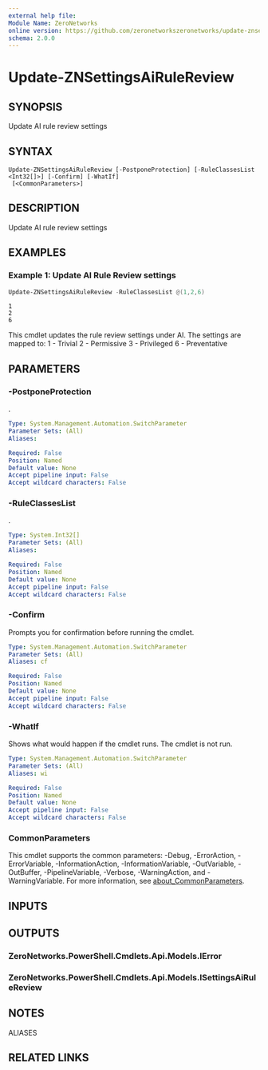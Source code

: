 ```yaml
---
external help file:
Module Name: ZeroNetworks
online version: https://github.com/zeronetworkszeronetworks/update-znsettingsairulereview
schema: 2.0.0
---
```


# Update-ZNSettingsAiRuleReview

## SYNOPSIS
Update AI rule review settings

## SYNTAX

```
Update-ZNSettingsAiRuleReview [-PostponeProtection] [-RuleClassesList <Int32[]>] [-Confirm] [-WhatIf]
 [<CommonParameters>]
```

## DESCRIPTION
Update AI rule review settings

## EXAMPLES

### Example 1: Update AI Rule Review settings
```powershell
Update-ZNSettingsAiRuleReview -RuleClassesList @(1,2,6)
```

```
1
2
6
```

This cmdlet updates the rule review settings under AI.
The settings are mapped to:
1 - Trivial
2 - Permissive
3 - Privileged
6 - Preventative

## PARAMETERS

### -PostponeProtection
.

```yaml
Type: System.Management.Automation.SwitchParameter
Parameter Sets: (All)
Aliases:

Required: False
Position: Named
Default value: None
Accept pipeline input: False
Accept wildcard characters: False
```

### -RuleClassesList
.

```yaml
Type: System.Int32[]
Parameter Sets: (All)
Aliases:

Required: False
Position: Named
Default value: None
Accept pipeline input: False
Accept wildcard characters: False
```

### -Confirm
Prompts you for confirmation before running the cmdlet.

```yaml
Type: System.Management.Automation.SwitchParameter
Parameter Sets: (All)
Aliases: cf

Required: False
Position: Named
Default value: None
Accept pipeline input: False
Accept wildcard characters: False
```

### -WhatIf
Shows what would happen if the cmdlet runs.
The cmdlet is not run.

```yaml
Type: System.Management.Automation.SwitchParameter
Parameter Sets: (All)
Aliases: wi

Required: False
Position: Named
Default value: None
Accept pipeline input: False
Accept wildcard characters: False
```

### CommonParameters
This cmdlet supports the common parameters: -Debug, -ErrorAction, -ErrorVariable, -InformationAction, -InformationVariable, -OutVariable, -OutBuffer, -PipelineVariable, -Verbose, -WarningAction, and -WarningVariable. For more information, see [about_CommonParameters](http://go.microsoft.com/fwlink/?LinkID=113216).

## INPUTS

## OUTPUTS

### ZeroNetworks.PowerShell.Cmdlets.Api.Models.IError

### ZeroNetworks.PowerShell.Cmdlets.Api.Models.ISettingsAiRuleReview

## NOTES

ALIASES

## RELATED LINKS

